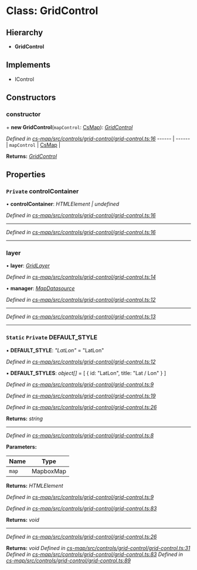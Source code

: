 # Class: GridControl

## Hierarchy

* **GridControl**

## Implements

* IControl

## Constructors

###  constructor

\+ **new GridControl**(`mapControl`: [CsMap](_cs_map_src_components_cs_map_cs_map_.csmap.md)): *[GridControl](_cs_map_src_controls_grid_control_grid_control_.gridcontrol.md)*

*Defined in [cs-map/src/controls/grid-control/grid-control.ts:16](https://github.com/TNOCS/csnext/blob/99cbd46d/packages/cs-map/src/controls/grid-control/grid-control.ts#L16)*
------ | ------ |
`mapControl` | [CsMap](_cs_map_src_components_cs_map_cs_map_.csmap.md) |

**Returns:** *[GridControl](_cs_map_src_controls_grid_control_grid_control_.gridcontrol.md)*

## Properties

### `Private` controlContainer

• **controlContainer**: *HTMLElement | undefined*

*Defined in [cs-map/src/controls/grid-control/grid-control.ts:16](https://github.com/TNOCS/csnext/blob/99cbd46d/packages/cs-map/src/controls/grid-control/grid-control.ts#L16)*

___

*Defined in [cs-map/src/controls/grid-control/grid-control.ts:16](https://github.com/TNOCS/csnext/blob/99cbd46d/packages/cs-map/src/controls/grid-control/grid-control.ts#L16)*

___

###  layer

• **layer**: *[GridLayer](_cs_map_src_layers_grid_layer_.gridlayer.md)*

*Defined in [cs-map/src/controls/grid-control/grid-control.ts:14](https://github.com/TNOCS/csnext/blob/99cbd46d/packages/cs-map/src/controls/grid-control/grid-control.ts#L14)*

• **manager**: *[MapDatasource](_cs_map_src_datasources_map_datasource_.mapdatasource.md)*

*Defined in [cs-map/src/controls/grid-control/grid-control.ts:12](https://github.com/TNOCS/csnext/blob/99cbd46d/packages/cs-map/src/controls/grid-control/grid-control.ts#L12)*

___

*Defined in [cs-map/src/controls/grid-control/grid-control.ts:13](https://github.com/TNOCS/csnext/blob/99cbd46d/packages/cs-map/src/controls/grid-control/grid-control.ts#L13)*

___

### `Static` `Private` DEFAULT_STYLE

▪ **DEFAULT_STYLE**: *"LatLon"* = "LatLon"

*Defined in [cs-map/src/controls/grid-control/grid-control.ts:12](https://github.com/TNOCS/csnext/blob/99cbd46d/packages/cs-map/src/controls/grid-control/grid-control.ts#L12)*

▪ **DEFAULT_STYLES**: *object[]* =  [
        { id: "LatLon", title: "Lat / Lon" }
    ]

*Defined in [cs-map/src/controls/grid-control/grid-control.ts:9](https://github.com/TNOCS/csnext/blob/99cbd46d/packages/cs-map/src/controls/grid-control/grid-control.ts#L9)*

*Defined in [cs-map/src/controls/grid-control/grid-control.ts:19](https://github.com/TNOCS/csnext/blob/99cbd46d/packages/cs-map/src/controls/grid-control/grid-control.ts#L19)*

*Defined in [cs-map/src/controls/grid-control/grid-control.ts:26](https://github.com/TNOCS/csnext/blob/99cbd46d/packages/cs-map/src/controls/grid-control/grid-control.ts#L26)*

**Returns:** *string*

___

*Defined in [cs-map/src/controls/grid-control/grid-control.ts:8](https://github.com/TNOCS/csnext/blob/99cbd46d/packages/cs-map/src/controls/grid-control/grid-control.ts#L8)*

**Parameters:**

Name | Type |
------ | ------ |
`map` | MapboxMap |

**Returns:** *HTMLElement*

*Defined in [cs-map/src/controls/grid-control/grid-control.ts:9](https://github.com/TNOCS/csnext/blob/99cbd46d/packages/cs-map/src/controls/grid-control/grid-control.ts#L9)*

*Defined in [cs-map/src/controls/grid-control/grid-control.ts:83](https://github.com/TNOCS/csnext/blob/99cbd46d/packages/cs-map/src/controls/grid-control/grid-control.ts#L83)*

**Returns:** *void*

___

*Defined in [cs-map/src/controls/grid-control/grid-control.ts:26](https://github.com/TNOCS/csnext/blob/99cbd46d/packages/cs-map/src/controls/grid-control/grid-control.ts#L26)*

**Returns:** *void*
*Defined in [cs-map/src/controls/grid-control/grid-control.ts:31](https://github.com/TNOCS/csnext/blob/99cbd46d/packages/cs-map/src/controls/grid-control/grid-control.ts#L31)*
*Defined in [cs-map/src/controls/grid-control/grid-control.ts:83](https://github.com/TNOCS/csnext/blob/99cbd46d/packages/cs-map/src/controls/grid-control/grid-control.ts#L83)*
*Defined in [cs-map/src/controls/grid-control/grid-control.ts:89](https://github.com/TNOCS/csnext/blob/99cbd46d/packages/cs-map/src/controls/grid-control/grid-control.ts#L89)*
